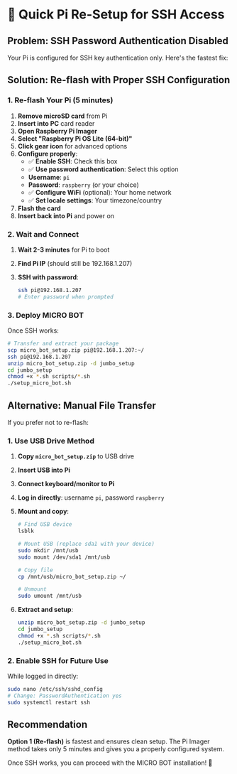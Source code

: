 # 🔧 Quick Pi Re-Setup for SSH Access

## Problem: SSH Password Authentication Disabled

Your Pi is configured for SSH key authentication only. Here's the fastest fix:

## Solution: Re-flash with Proper SSH Configuration

### 1. Re-flash Your Pi (5 minutes)

1. **Remove microSD card** from Pi
2. **Insert into PC** card reader
3. **Open Raspberry Pi Imager**
4. **Select "Raspberry Pi OS Lite (64-bit)"**
5. **Click gear icon** for advanced options
6. **Configure properly**:
   - ✅ **Enable SSH**: Check this box
   - ✅ **Use password authentication**: Select this option
   - **Username**: `pi`
   - **Password**: `raspberry` (or your choice)
   - ✅ **Configure WiFi** (optional): Your home network
   - ✅ **Set locale settings**: Your timezone/country
7. **Flash the card**
8. **Insert back into Pi** and power on

### 2. Wait and Connect

1. **Wait 2-3 minutes** for Pi to boot
2. **Find Pi IP** (should still be 192.168.1.207)
3. **SSH with password**:

   ```bash
   ssh pi@192.168.1.207
   # Enter password when prompted
   ```

### 3. Deploy MICRO BOT

Once SSH works:

```bash
# Transfer and extract your package
scp micro_bot_setup.zip pi@192.168.1.207:~/
ssh pi@192.168.1.207
unzip micro_bot_setup.zip -d jumbo_setup
cd jumbo_setup
chmod +x *.sh scripts/*.sh
./setup_micro_bot.sh
```

## Alternative: Manual File Transfer

If you prefer not to re-flash:

### 1. Use USB Drive Method

1. **Copy `micro_bot_setup.zip`** to USB drive
2. **Insert USB into Pi**
3. **Connect keyboard/monitor to Pi**
4. **Log in directly**: username `pi`, password `raspberry`
5. **Mount and copy**:

   ```bash
   # Find USB device
   lsblk
   
   # Mount USB (replace sda1 with your device)
   sudo mkdir /mnt/usb
   sudo mount /dev/sda1 /mnt/usb
   
   # Copy file
   cp /mnt/usb/micro_bot_setup.zip ~/
   
   # Unmount
   sudo umount /mnt/usb
   ```

6. **Extract and setup**:

   ```bash
   unzip micro_bot_setup.zip -d jumbo_setup
   cd jumbo_setup
   chmod +x *.sh scripts/*.sh
   ./setup_micro_bot.sh
   ```

### 2. Enable SSH for Future Use

While logged in directly:

```bash
sudo nano /etc/ssh/sshd_config
# Change: PasswordAuthentication yes
sudo systemctl restart ssh
```

## Recommendation

**Option 1 (Re-flash)** is fastest and ensures clean setup. The Pi Imager method takes only 5 minutes and gives you a properly configured system.

Once SSH works, you can proceed with the MICRO BOT installation! 🤖
